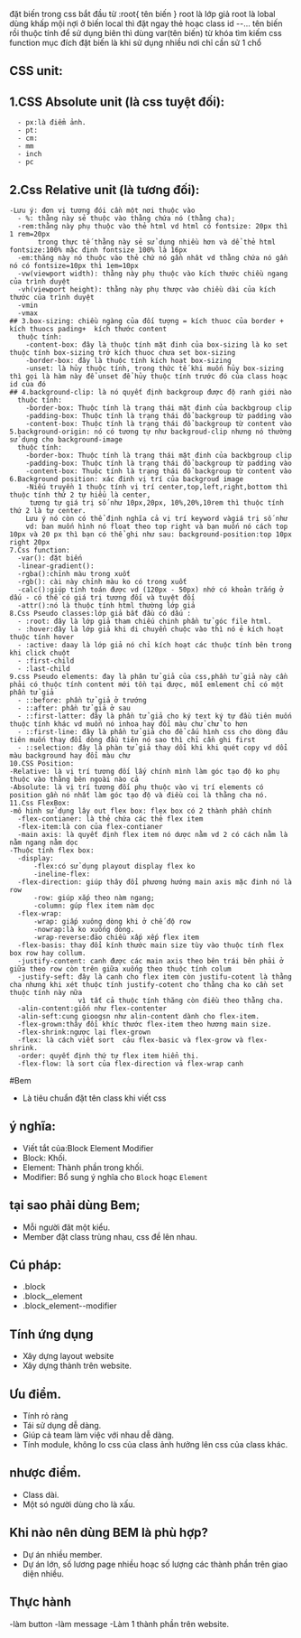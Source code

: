 đặt biến trong css bắt đầu từ :root{ tên biến }
 root là lớp giả root là lobal dùng khấp mội nợi ở biến
 local thì đặt ngay thẻ hoạc class id --... tên biến rồi thuộc tính
 để sử dụng biên thì dùng var(tên biến) từ khóa tìm kiếm css function
 mục đích đặt biến là khi sử dụng nhiều nơi chỉ cần sử 1 chổ
  ## CSS unit:
   ## 1.CSS Absolute unit (là css tuyệt đối):
      - px:là điểm ảnh.
      - pt:
      - cm:
      - mm
      - inch
      - pc
   ## 2.Css Relative unit (là tương đối):
    -Lưu ý: đơn vị tương đói cần một nơi thuộc vào
      - %: thằng này sẻ thuộc vào thằng chứa nó (thằng cha);
      -rem:thằng này phụ thuộc vào thẻ html vd html có fontsize: 20px thì 1 rem=20px 
           trong thực tế thằng này sẻ sử dụng nhiều hơn và dể thẻ html fontsize:100% mặc định fontsize 100% là 16px
      -em:thăng này nó thuộc vào thẻ chứ nó gần nhât vd thằng chứa nó gần nó có fontsize=10px thì 1em=10px
      -vw(viewport width): thằng này phụ thuộc vào kích thước chiều ngang của trình duyệt
      -vh(viewport height): thằng này phụ thược vào chiều dài của kích thước của trình duyệt
      -vmin
      -vmax
    ## 3.box-sizing: chiều ngàng của đối tượng = kích thuoc của border + kích thuocs pading+  kích thước content
      thuộc tính:
        -content-box: đây là thuộc tính mặt đinh của box-sizing là ko set thuộc tính box-sizing trở kích thuoc chưa set box-sizing
        -border-box: đây là thuộc tính kích hoạt box-sizing
        -unset: là hủy thuộc tính, trong thức tế khi muốn hủy box-sizing thì gọi là hàm này để unset để hủy thuộc tính trước đó của class hoạc id của đó
    ## 4.background-clip: là nó quyết định backgroup được độ ranh giới nào
      thuộc tính:
        -border-box: Thuộc tính là trạng thái mặt đinh của backbgroup clip
        -padding-box: Thuộc tính là trạng thái đổ backgroup từ padding vào
        -content-box: Thuộc tính là trạng thái đổ backgroup từ content vào
    5.background-origin: nó có tương tự như backgroud-clip nhưng nó thường sử dụng cho background-image
      thuộc tính:
        -border-box: Thuộc tính là trạng thái mặt đinh của backbgroup clip
        -padding-box: Thuộc tính là trạng thái đổ backgroup từ padding vào
        -content-box: Thuộc tính là trạng thái đổ backgroup từ content vào
    6.Background position: xác đinh vị trí của backgroud image 
        -Niếu truyền 1 thuộc tính vị trí center,top,left,right,bottom thì thuộc tính thứ 2 tự hiểu là center,
         tương tự giá trị số như 10px,20px, 10%,20%,10rem thì thuộc tính thứ 2 là tự center.
        Lưu ý nó còn có thể định nghĩa cả vị trí keyword vàgiá trị số như 
        vd: ban muốn hình nó float theo top right và bạn muốn nó cách top 10px và 20 px thì bạn có thể ghi như sau: background-position:top 10px right 20px 
    7.Css function:
      -var(): đặt biến
      -linear-gradient():
      -rgba():chỉnh màu trong xuốt
      -rgb(): cài này chỉnh màu ko có trong xuốt
      -calc():giúp tính toán được vd (120px - 50px) nhớ có khoản trắng ở dấu - có thể có giá trị tương đối và tuyệt đối
      -attr():nó là thuộc tính html thường lớp giả 
    8.Css Pseudo classes:lớp giả bắt đầu có dấu :
      - :root: đây là lớp giả tham chiếu chinh phần tử góc file html.
      - :hover:đây là lớp giả khi di chuyển chuộc vào thì nó ẻ kích hoạt thuộc tính hover
      - :active: daay là lớp giả nó chỉ kích hoạt các thuộc tính bên trong khi click chuột
      - :first-child
      - :last-child
    9.css Pseudo elements: đay là phân tử giả của css,phần tử giả này cần phải có thuộc tính content mới tồn tại được, mỗi emlement chỉ có một phần tử giả
      - ::before: phần tử giả ở trướng
      - ::after: phần tử giả ở sau
      - ::first-latter: đây là phần tử giả cho ký text ký tự đầu tiên muốn thuộc tính khác vd muốn nó inhoa hay đổi màu chử chử to hơn
      - ::first-line: đây là phần tử giả cho để cấu hình css cho dòng đâu tiên muốn thay đổi dòng đầu tiên nó sao thì chỉ cần ghi first
      - ::selection: đây là phàn tử giả thay dổi khi khi quét copy vd dổi màu background hay đổi màu chư
    10.CSS Position:
    -Relative: là vị trí tương đối lấy chính mình làm góc tạo độ ko phụ thuộc vào thằng bên ngoài nào cả
    -Absolute: là vị trí tương đối phụ thuộc vào vị trí elements có position gần nó nhất làm góc tạo độ và điều coi là thằng cha nó.
    11.Css FlexBox:
    -mô hinh sử dụng lây out flex box: flex box có 2 thành phần chính
      -flex-contianer: là thẻ chứa các thẻ flex item
      -flex-item:là con của flex-contianer
      -main axis: là quyết định flex item nó dược nằm vd 2 có cách nằm là nằm ngang nằm dọc
    -Thuộc tính flex box:
      -display:
          -flex:có sử dụng playout display flex ko
          -ineline-flex:
      -flex-direction: giúp thây đổi phương hướng main axis mặc đinh nó là row
          -row: giúp xắp theo nàm ngang;
          -column: gúp flex item nàm dọc
      -flex-wrap:
          -wrap: giấp xuông dòng khi ở chế độ row
          -nowrap:là ko xuống dòng.
          -wrap-reverse:đảo chiều xấp xếp flex item
      -flex-basis: thay đổi kính thước main size tùy vào thuộc tính flex box row hay collum.
      -justify-content: canh được các main axis theo bên trái bên phải ở giữa theo row còn trên giữa xuống theo thuộc tính colum
      -justify-seft: đây là canh cho flex item còn justifu-cotent là thằng cha nhưng khi xét thuộc tính justify-cotent cho thằng cha ko cần set thuộc tính này nữa
                     vì tất cả thuộc tính thăng còn điều theo thằng cha.
      -alin-content:giốn như flex-contenter
      -alin-seft:cung gioogsn như alin-content dành cho flex-item.
      -flex-grown:thây đổi khíc thước flex-item theo hương main size.
      -flex-shrink:ngược lại flex-grown
      -flex: là cách viết sort  cảu flex-basic và flex-grow và flex-shrink.
      -order: quyết định thứ tự flex item hiển thị.
      -flex-flow: là sort của flex-direction vả flex-wrap canh
#Bem
- Là tiêu chuẩn đặt tên class khi viết css
## ý nghĩa:
- Viết tắt của:Block Element Modifier
- Block: Khối.
- Element: Thành phần trong khối.
- Modifier: Bổ sung ý nghĩa cho `Block` hoạc `Element`

## tại sao phải dùng Bem;
- Mỗi người đăt một kiểu.
- Member đặt class trùng nhau, css đề lên nhau.

## Cú pháp:
- .block
- .block__element
- .block_element--modifier

## Tính ứng dụng
- Xây dựng layout website
- Xây dựng thành trên website.

## Ưu điểm.
- Tính rỏ ràng
- Tái sử dụng dễ dàng.
- Giúp cả team làm việc với nhau dễ dàng.
- Tính module, không lo css của class ảnh hưởng lên css của class khác.

## nhược điểm.
- Class dài.
- Một só người dùng cho là xấu.

## Khi nào nên dùng BEM là phù hợp?
- Dự án nhiều member.
- Dự án lớn, số lương page nhiều hoạc số lượng các thành phần trên giao diện nhiều.

## Thực hành
-làm button
-làm message
-Làm 1 thành phần trên website.